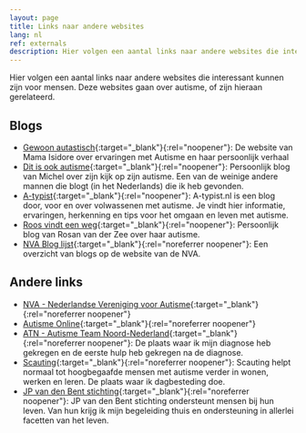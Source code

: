 ```yaml
---
layout: page
title: Links naar andere websites
lang: nl
ref: externals
description: Hier volgen een aantal links naar andere websites die interessant kunnen zijn voor mensen. Deze websites gaan over autisme, of zijn hieraan gerelateerd.
---
```

Hier volgen een aantal links naar andere websites die interessant kunnen zijn voor mensen. Deze websites gaan over autisme, of zijn hieraan gerelateerd.

## Blogs

- [Gewoon autastisch](https://gewoonautastisch.nl/){:target="_blank"}{:rel="noopener"}: De website van Mama Isidore over ervaringen met Autisme en haar persoonlijk verhaal
- [Dit is ook autisme](https://www.ditisookautisme.nl/){:target="_blank"}{:rel="noopener"}: Persoonlijk blog van Michel over zijn kijk op zijn autisme. Een van de weinige andere mannen die blogt (in het Nederlands) die ik heb gevonden.
- [A-typist](https://a-typist.nl/){:target="_blank"}{:rel="noopener"}: A-typist.nl is een blog door, voor en over volwassenen met autisme. Je vindt hier informatie, ervaringen, herkenning en tips voor het omgaan en leven met autisme.
- [Roos vindt een weg](https://zeevanderrosan.wixsite.com/roosvindteenweg){:target="_blank"}{:rel="noopener"}: Persoonlijk blog van Rosan van der Zee over haar autisme.
- [NVA Blog lijst](https://www.autisme.nl/ervaringen/blogs-over-autisme/){:target="_blank"}{:rel="noreferrer noopener"}: Een overzicht van blogs op de website van de NVA.


## Andere links

- [NVA - Nederlandse Vereniging voor Autisme](https://www.autisme.nl/){:target="_blank"}{:rel="noreferrer noopener"}
- [Autisme Online](https://www.autisme.online/){:target="_blank"}{:rel="noreferrer noopener"}
- [ATN - Autisme Team Noord-Nederland](https://www.lentis.nl/locaties/atn-drachten/){:target="_blank"}{:rel="noreferrer noopener"}: De plaats waar ik mijn diagnose heb gekregen en de eerste hulp heb gekregen na de diagnose.
- [Scauting](https://scauting.nl/){:target="_blank"}{:rel="noreferrer noopener"}: Scauting helpt normaal tot hoogbegaafde mensen met autisme verder in wonen, werken en leren. De plaats waar ik dagbesteding doe.
- [JP van den Bent stichting](https://www.jpvandenbent.nl/){:target="_blank"}{:rel="noreferrer noopener"}: JP van den Bent stichting ondersteunt mensen bij hun leven. Van hun krijg ik mijn begeleiding thuis en ondersteuning in allerlei facetten van het leven.
